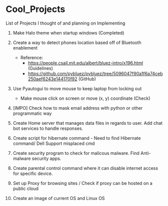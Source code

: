 # Cool_Projects
List of Projects I thought of and planning on Implementing 

1. Make Halo theme when startup windows (Completed)

2. Create a way to detect phones location based off of Bluetooth enablement 
	- Reference: 
		- https://people.csail.mit.edu/albert/bluez-intro/x196.html (Guidelines)
		- https://github.com/pybluez/pybluez/tree/5096047f90a1f6a74ceb250aef6243e144170f92 (GitHub)
3. Use Pyautogui to move mouse to keep laptop from locking out
	- Make mouse click on screen or move (x, y) coordinate (Check)

4. [IMPO] Check how to mask email address with python or other programmatic way

5. Create Home server that manages data files in regards
	to user. Add chat bot services to handle responses.

6. Create script for hibernate command - Need to find Hibernate command/ Dell Support misplaced cmd

7. Create security program to check for malicous malware. Find Anti-malware security apps.

8. Create parental control command where it can disable internet access for specific device.

9. Set up Proxy for browsing sites / Check if proxy can be hosted on a public cloud

10. Create an image of current OS and Linux OS
